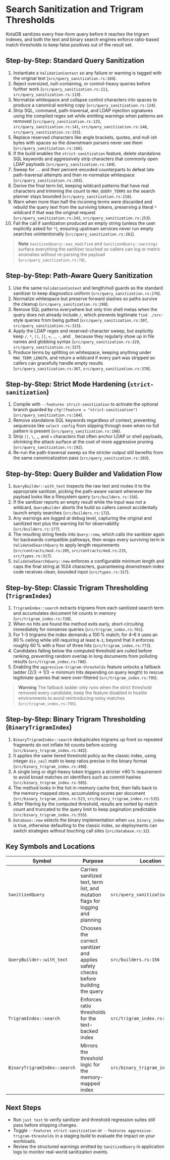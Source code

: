 # Search Sanitization and Trigram Thresholds

KotaDB sanitizes every free-form query before it reaches the trigram indexes, and both the text and binary search engines enforce ratio-based match thresholds to keep false positives out of the result set.

## Step-by-Step: Standard Query Sanitization
1. Instantiate a `ValidationContext` so any failure or warning is tagged with the original text (`src/query_sanitization.rs:104`).
2. Reject oversized, null-containing, or control-heavy queries before further work (`src/query_sanitization.rs:111`, `src/query_sanitization.rs:119`).
3. Normalize whitespace and collapse control characters into spaces to produce a canonical working copy (`src/query_sanitization.rs:124`).
4. Strip SQL, command, path-traversal, and LDAP injection signatures using the compiled regex set while emitting warnings when patterns are removed (`src/query_sanitization.rs:133`, `src/query_sanitization.rs:141`, `src/query_sanitization.rs:148`, `src/query_sanitization.rs:155`).
5. Replace reserved characters like angle brackets, quotes, and null-ish bytes with spaces so the downstream parsers never see them (`src/query_sanitization.rs:166`).
6. If the build enables the `strict-sanitization` feature, delete standalone SQL keywords and aggressively strip characters that commonly open LDAP payloads (`src/query_sanitization.rs:184`).
7. Sweep for `..` and their percent-encoded counterparts to defeat late path-traversal attempts and then re-normalize whitespace (`src/query_sanitization.rs:203`).
8. Derive the final term list, keeping wildcard patterns that have real characters and trimming the count to `MAX_QUERY_TERMS` so the search planner stays bounded (`src/query_sanitization.rs:218`).
9. Warn when more than half the incoming terms were discarded and rebuild the query text from the surviving tokens, preserving a literal `*` wildcard if that was the original request (`src/query_sanitization.rs:243`, `src/query_sanitization.rs:253`).
10. Fail the call if sanitization produced an empty string (unless the user explicitly asked for `*`), ensuring upstream services never run empty searches unintentionally (`src/query_sanitization.rs:261`).

> **Note** `SanitizedQuery::was_modified` and `SanitizedQuery::warnings` surface everything the sanitizer touched so callers can log or metric anomalies without re-parsing the payload (`src/query_sanitization.rs:78`).

## Step-by-Step: Path-Aware Query Sanitization
1. Use the same `ValidationContext` and length/null guards as the standard sanitizer to keep diagnostics uniform (`src/query_sanitization.rs:276`).
2. Normalize whitespace but preserve forward slashes so paths survive the cleanup (`src/query_sanitization.rs:298`).
3. Remove SQL patterns everywhere but only trim shell metas when the query does not already include `/`, which prevents legitimate `find ./src`-style queries from being gutted (`src/query_sanitization.rs:307`, `src/query_sanitization.rs:315`).
4. Apply the LDAP regex and reserved-character sweep, but explicitly keep `/`, `*`, `()`, `[]`, `=`, `,`, `-`, and `_` because they regularly show up in file names and globbing syntax (`src/query_sanitization.rs:329`, `src/query_sanitization.rs:337`).
5. Produce terms by splitting on whitespace, keeping anything under `MAX_TERM_LENGTH`, and return a wildcard if every part was stripped so callers can gracefully handle empty results (`src/query_sanitization.rs:367`, `src/query_sanitization.rs:378`).

## Step-by-Step: Strict Mode Hardening (`strict-sanitization`)
1. Compile with `--features strict-sanitization` to activate the optional branch guarded by `cfg!(feature = "strict-sanitization")` (`src/query_sanitization.rs:184`).
2. Remove standalone SQL keywords regardless of context, preventing sequences like `select config` from slipping through even when no full pattern is present (`src/query_sanitization.rs:186`).
3. Strip `()`, `\`, `,`, and `=` characters that often anchor LDAP or shell payloads, shrinking the attack surface at the cost of more aggressive pruning (`src/query_sanitization.rs:192`).
4. Re-run the path-traversal sweep so the stricter output still benefits from the same canonicalization pass (`src/query_sanitization.rs:203`).

## Step-by-Step: Query Builder and Validation Flow
1. `QueryBuilder::with_text` inspects the raw text and routes it to the appropriate sanitizer, picking the path-aware variant whenever the payload looks like a filesystem query (`src/builders.rs:156`).
2. If the sanitizer reports an empty result while the input was not a wildcard, `QueryBuilder` aborts the build so callers cannot accidentally launch empty searches (`src/builders.rs:172`).
3. Any warnings are logged at debug level, capturing the original and sanitized text plus the warning list for observability (`src/builders.rs:177`).
4. The resulting string feeds into `Query::new`, which calls the sanitizer again for backwards-compatible pathways, then wraps every surviving term in `ValidatedSearchQuery` to apply length requirements (`src/contracts/mod.rs:205`, `src/contracts/mod.rs:215`, `src/types.rs:317`).
5. `ValidatedSearchQuery::new` enforces a configurable minimum length and caps the final string at 1024 characters, guaranteeing downstream index code receives clean, bounded input (`src/types.rs:317`).

## Step-by-Step: Classic Trigram Thresholding (`TrigramIndex`)
1. `TrigramIndex::search` extracts trigrams from each sanitized search term and accumulates document hit counts in memory (`src/trigram_index.rs:720`).
2. When no hits are found the method exits early, short-circuiting immediately for nonsense queries (`src/trigram_index.rs:761`).
3. For 1–3 trigrams the index demands a 100 % match; for 4–6 it uses an 80 % ceiling while still requiring at least `N-1`; beyond that it enforces roughly 60 % with a floor of three hits (`src/trigram_index.rs:773`).
4. Candidates falling below the computed threshold are culled before ranking, preventing random overlap in long documents from polluting results (`src/trigram_index.rs:788`).
5. Enabling the `aggressive-trigram-thresholds` feature unlocks a fallback ladder (2/3 → 1/3 → minimum hits depending on query length) to rescue legitimate queries that were over-filtered (`src/trigram_index.rs:795`).

> **Warning** The fallback ladder only runs when the strict threshold removed every candidate; keep the feature disabled in hostile environments to avoid reintroducing noisy matches (`src/trigram_index.rs:795`).

## Step-by-Step: Binary Trigram Thresholding (`BinaryTrigramIndex`)
1. `BinaryTrigramIndex::search` deduplicates trigrams up front so repeated fragments do not inflate hit counts before scoring (`src/binary_trigram_index.rs:482`).
2. It applies the same tiered threshold policy as the classic index, using integer `div_ceil` math to keep ratios precise in the binary format (`src/binary_trigram_index.rs:490`).
3. A single long or digit-heavy token triggers a stricter ≈90 % requirement to avoid broad matches on identifiers such as commit hashes (`src/binary_trigram_index.rs:505`).
4. The method looks in the hot in-memory cache first, then falls back to the memory-mapped store, accumulating scores per document (`src/binary_trigram_index.rs:523`, `src/binary_trigram_index.rs:535`).
5. After filtering by the computed threshold, results are sorted by match count and truncated to the query limit to keep pagination predictable (`src/binary_trigram_index.rs:555`).
6. `Database::new` selects the binary implementation when `use_binary_index` is true, otherwise defaulting to the classic index, so deployments can switch strategies without touching call sites (`src/database.rs:32`).

## Key Symbols and Locations
| Symbol | Purpose | Location |
| --- | --- | --- |
| `SanitizedQuery` | Carries sanitized text, term list, and mutation flags for logging and planning | `src/query_sanitization.rs:78` |
| `QueryBuilder::with_text` | Chooses the correct sanitizer and applies safety checks before building the query | `src/builders.rs:156` |
| `TrigramIndex::search` | Enforces ratio thresholds for the text-backed index | `src/trigram_index.rs:720` |
| `BinaryTrigramIndex::search` | Mirrors the threshold logic for the memory-mapped index | `src/binary_trigram_index.rs:475` |

## Next Steps
- Run `just test` to verify sanitizer and threshold regression suites still pass before shipping changes.
- Toggle `--features strict-sanitization` or `--features aggressive-trigram-thresholds` in a staging build to evaluate the impact on your workloads.
- Review the structured warnings emitted by `SanitizedQuery` in application logs to monitor real-world sanitization events.
